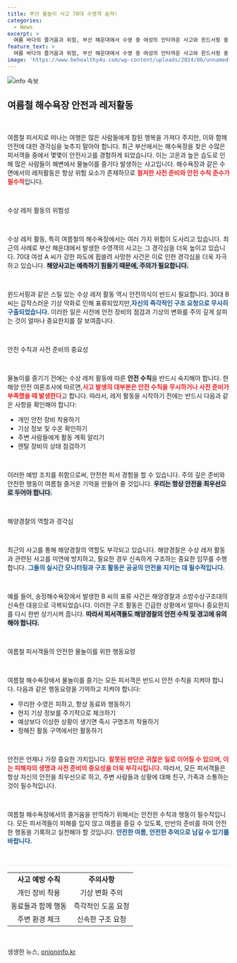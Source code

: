 ```yaml
---
title: 부산 물놀이 사고 70대 수영객 숨져!
categories:
  - News
excerpt: >
  여름 바다의 즐거움과 위험, 부산 해운대에서 수영 중 여성의 안타까운 사고와 윈드서핑 중 표류한 남성의 구조 소식이 전해졌다. 안전수칙 준수가 절실하다!
feature_text: >
  여름 바다의 즐거움과 위험, 부산 해운대에서 수영 중 여성의 안타까운 사고와 윈드서핑 중 표류한 남성의 구조 소식이 전해졌다. 안전수칙 준수가 절실하다!
image: 'https://www.behealthy4u.com/wp-content/uploads/2024/06/unnamed-file.png'
---
```


<p><img src="https://www.behealthy4u.com/wp-content/uploads/2024/06/unnamed-file.png" alt="info 속보" /></p>

<h2 data-ke-size="size26">여름철 해수욕장 안전과 레저활동</h2>

<p data-ke-size="size16">&nbsp;</p>

<p>여름철 피서지로 떠나는 여행은 많은 사람들에게 참된 행복을 가져다 주지만, 이와 함께 안전에 대한 경각심을 늦추지 말아야 합니다. 최근 부산에서는 해수욕장을 찾은 수많은 피서객들 중에서 몇몇이 안전사고를 경험하게 되었습니다. 이는 고온과 높은 습도로 인해 많은 사람들이 해변에서 물놀이를 즐기다 발생하는 사고입니다. 해수욕장과 같은 수면에서의 레저활동은 항상 위험 요소가 존재하므로 <b><span style="color: #ee2323;">철저한 사전 준비와 안전 수칙 준수가 필수적</span></b>입니다. </p>

<p data-ke-size="size16">&nbsp;</p>

<p>수상 레저 활동의 위험성</p>

<p data-ke-size="size16">&nbsp;</p>

<p>수상 레저 활동, 특히 여름철의 해수욕장에서는 여러 가지 위험이 도사리고 있습니다. 최근의 사례로 부산 해운대에서 발생한 수영객의 사고는 그 경각심을 더욱 높이고 있습니다. 70대 여성 A 씨가 강한 파도에 휩쓸려 사망한 사건은 이로 인한 경각심을 더욱 자극하고 있습니다. <b><span style="background-color: #21538527;">해양사고는 예측하기 힘들기 때문에, 주의가 필요합니다.</span></b> </p>

<p data-ke-size="size16">&nbsp;</p>

<p>윈드서핑과 같은 스릴 있는 수상 레저 활동 역시 안전의식이 반드시 필요합니다. 30대 B 씨는 갑작스러운 기상 악화로 인해 표류되었지만,<b><span style="color: #1a5490;">자신의 즉각적인 구조 요청으로 무사히 구출되었습니다.</span></b> 이러한 일은 사전에 안전 장비의 점검과 기상의 변화를 주의 깊게 살피는 것이 얼마나 중요한지를 잘 보여줍니다.</p>

<p data-ke-size="size16">&nbsp;</p>

<p>안전 수칙과 사전 준비의 중요성</p>

<p data-ke-size="size16">&nbsp;</p>

<p>물놀이를 즐기기 전에는 수상 레저 활동에 따른 <b>안전 수칙</b>을 반드시 숙지해야 합니다. 한 해양 안전 여론조사에 따르면,<b><span style="color: #ee2323;">사고 발생의 대부분은 안전 수칙을 무시하거나 사전 준비가 부족했을 때 발생한다</span></b>고 합니다. 따라서, 레저 활동을 시작하기 전에는 반드시 다음과 같은 사항을 확인해야 합니다:</p>

<ul>
    <li>개인 안전 장비 착용하기</li>
    <li>기상 정보 및 수온 확인하기</li>
    <li>주변 사람들에게 활동 계획 알리기</li>
    <li>렌탈 장비의 상태 점검하기</li>
</ul>

<p data-ke-size="size16">&nbsp;</p>

<p>이러한 예방 조치를 취함으로써, 안전한 피서 경험을 할 수 있습니다. 주의 깊은 준비와 안전한 행동이 여름철 즐거운 기억을 만들어 줄 것입니다. <b><span style="background-color: #21538527;">우리는 항상 안전을 최우선으로 두어야 합니다.</span></b> </p>

<p data-ke-size="size16">&nbsp;</p>

<p>해양경찰의 역할과 경각심</p>

<p data-ke-size="size16">&nbsp;</p>

<p>최근의 사고를 통해 해양경찰의 역할도 부각되고 있습니다. 해양경찰은 수상 레저 활동과 관련된 사고를 미연에 방지하고, 필요한 경우 신속하게 구조하는 중요한 임무를 수행합니다. <b><span style="color: #1a5490;">그들의 실시간 모니터링과 구조 활동은 공공의 안전을 지키는 데 필수적입니다.</span></b></p>

<p data-ke-size="size16">&nbsp;</p>

<p>예를 들어, 송정해수욕장에서 발생한 B 씨의 표류 사건은 해양경찰과 소방수상구조대의 신속한 대응으로 극복되었습니다. 이러한 구조 활동은 긴급한 상황에서 얼마나 중요한지를 다시 한번 상기시켜 줍니다. <b><span style="background-color: #21538527;">따라서 피서객들도 해양경찰의 안전 수칙 및 경고에 유의해야 합니다.</span></b></p>

<p data-ke-size="size16">&nbsp;</p>

<p>여름철 피서객들의 안전한 물놀이를 위한 행동요령</p>

<p data-ke-size="size16">&nbsp;</p>

<p>여름철 해수욕장에서 물놀이를 즐기는 모든 피서객은 반드시 안전 수칙을 지켜야 합니다. 다음과 같은 행동요령을 기억하고 지켜야 합니다:</p>

<ul>
    <li>무리한 수영은 피하고, 항상 동료와 행동하기</li>
    <li>현지 기상 정보를 주기적으로 체크하기</li>
    <li>예상보다 이상한 상황이 생기면 즉시 구명조끼 착용하기</li>
    <li>정해진 활동 구역에서만 활동하기</li>
</ul>

<p data-ke-size="size16">&nbsp;</p>

<p>안전은 언제나 가장 중요한 가치입니다. <b><span style="color: #ee2323;">잘못된 판단은 귀찮은 일로 이어질 수 있으며, 이는 피해자의 생명과 사전 준비의 중요성을 더욱 부각시킵니다.</span></b> 따라서, 모든 피서객들은 항상 자신의 안전을 최우선으로 하고, 주변 사람들과 상황에 대해 친구, 가족과 소통하는 것이 필수적입니다.</p>

<p data-ke-size="size16">&nbsp;</p>

<p>여름철 해수욕장에서의 즐거움을 만끽하기 위해서는 안전한 수칙과 행동이 필수적입니다. 모든 피서객들이 피해를 입지 않고 여름을 즐길 수 있도록, 만반의 준비를 하여 안전한 행동을 기록하고 실천해야 할 것입니다. <b><span style="color: #1a5490;">안전한 여름, 안전한 추억으로 남길 수 있기를 바랍니다.</span></b> </p>

<p data-ke-size="size16">&nbsp;</p>

<hr style="height:0px;border:none;border-top:1px solid #eee;" />

<table style="width: 100%; border-collapse: collapse;">
    <tr>
        <td style="text-align: center; height: 17px;"><b>사고 예방 수칙</b></td>
        <td style="text-align: center; height: 17px;"><b>주의사항</b></td>
    </tr>
    <tr>
        <td style="text-align: center; height: 17px;">개인 장비 착용</td>
        <td style="text-align: center; height: 17px;">기상 변화 주의</td>
    </tr>
    <tr>
        <td style="text-align: center; height: 17px;">동료들과 함께 행동</td>
        <td style="text-align: center; height: 17px;">즉각적인 도움 요청</td>
    </tr>
    <tr>
        <td style="text-align: center; height: 17px;">주변 환경 체크</td>
        <td style="text-align: center; height: 17px;">신속한 구조 요청</td>
    </tr>
</table>

<p data-ke-size="size16">&nbsp;</p>
생생한 뉴스, <a href="https://onioninfo.kr" rel="dofollow">onioninfo.kr</a>


